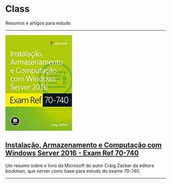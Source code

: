 # Class
Resumos e artigos para estudo

-----------------------------------------
![](/Exam70-740/image/CapaExam70-740.jpg)
## [Instalação, Armazenamento e Computação com Windows Server 2016 - Exam Ref 70-740](/Exam70-740/Sumario.md)
Um resumo sobre o livro da Microsoft do autor Craig Zacker da editora bookman, que server como base para estudo do exame 70-740.

-----------------------------------------
